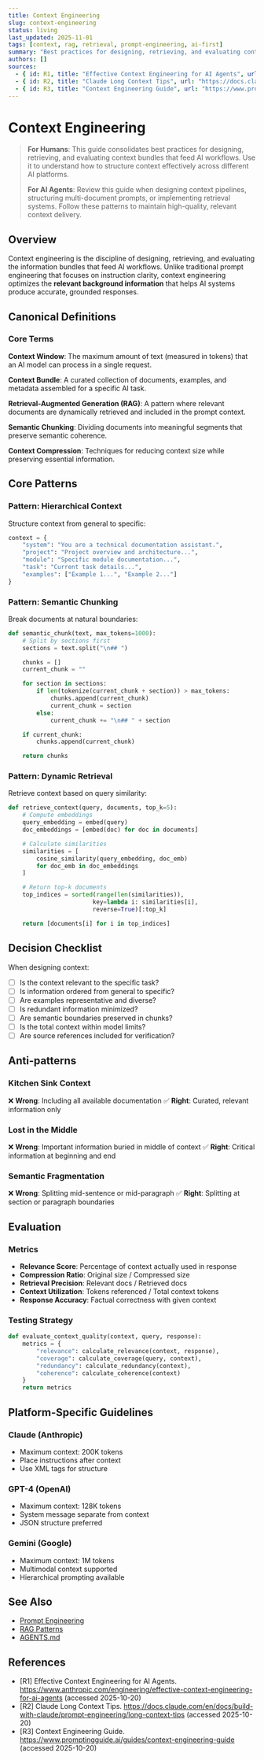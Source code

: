 ```yaml
---
title: Context Engineering
slug: context-engineering
status: living
last_updated: 2025-11-01
tags: [context, rag, retrieval, prompt-engineering, ai-first]
summary: "Best practices for designing, retrieving, and evaluating context bundles that feed AI workflows across platforms."
authors: []
sources:
  - { id: R1, title: "Effective Context Engineering for AI Agents", url: "https://www.anthropic.com/engineering/effective-context-engineering-for-ai-agents", accessed: "2025-10-20" }
  - { id: R2, title: "Claude Long Context Tips", url: "https://docs.claude.com/en/docs/build-with-claude/prompt-engineering/long-context-tips", accessed: "2025-10-20" }
  - { id: R3, title: "Context Engineering Guide", url: "https://www.promptingguide.ai/guides/context-engineering-guide", accessed: "2025-10-20" }
---
```


# Context Engineering

> **For Humans**: This guide consolidates best practices for designing, retrieving, and evaluating context bundles that feed AI workflows. Use it to understand how to structure context effectively across different AI platforms.
>
> **For AI Agents**: Review this guide when designing context pipelines, structuring multi-document prompts, or implementing retrieval systems. Follow these patterns to maintain high-quality, relevant context delivery.

## Overview

Context engineering is the discipline of designing, retrieving, and evaluating the information bundles that feed AI workflows. Unlike traditional prompt engineering that focuses on instruction clarity, context engineering optimizes the **relevant background information** that helps AI systems produce accurate, grounded responses.

## Canonical Definitions

### Core Terms

**Context Window**: The maximum amount of text (measured in tokens) that an AI model can process in a single request.

**Context Bundle**: A curated collection of documents, examples, and metadata assembled for a specific AI task.

**Retrieval-Augmented Generation (RAG)**: A pattern where relevant documents are dynamically retrieved and included in the prompt context.

**Semantic Chunking**: Dividing documents into meaningful segments that preserve semantic coherence.

**Context Compression**: Techniques for reducing context size while preserving essential information.

## Core Patterns

### Pattern: Hierarchical Context

Structure context from general to specific:

```python
context = {
    "system": "You are a technical documentation assistant.",
    "project": "Project overview and architecture...",
    "module": "Specific module documentation...",
    "task": "Current task details...",
    "examples": ["Example 1...", "Example 2..."]
}
```

### Pattern: Semantic Chunking

Break documents at natural boundaries:

```python
def semantic_chunk(text, max_tokens=1000):
    # Split by sections first
    sections = text.split("\n## ")

    chunks = []
    current_chunk = ""

    for section in sections:
        if len(tokenize(current_chunk + section)) > max_tokens:
            chunks.append(current_chunk)
            current_chunk = section
        else:
            current_chunk += "\n## " + section

    if current_chunk:
        chunks.append(current_chunk)

    return chunks
```

### Pattern: Dynamic Retrieval

Retrieve context based on query similarity:

```python
def retrieve_context(query, documents, top_k=5):
    # Compute embeddings
    query_embedding = embed(query)
    doc_embeddings = [embed(doc) for doc in documents]

    # Calculate similarities
    similarities = [
        cosine_similarity(query_embedding, doc_emb)
        for doc_emb in doc_embeddings
    ]

    # Return top-k documents
    top_indices = sorted(range(len(similarities)),
                        key=lambda i: similarities[i],
                        reverse=True)[:top_k]

    return [documents[i] for i in top_indices]
```

## Decision Checklist

When designing context:

- [ ] Is the context relevant to the specific task?
- [ ] Is information ordered from general to specific?
- [ ] Are examples representative and diverse?
- [ ] Is redundant information minimized?
- [ ] Are semantic boundaries preserved in chunks?
- [ ] Is the total context within model limits?
- [ ] Are source references included for verification?

## Anti-patterns

### Kitchen Sink Context
❌ **Wrong**: Including all available documentation
✅ **Right**: Curated, relevant information only

### Lost in the Middle
❌ **Wrong**: Important information buried in middle of context
✅ **Right**: Critical information at beginning and end

### Semantic Fragmentation
❌ **Wrong**: Splitting mid-sentence or mid-paragraph
✅ **Right**: Splitting at section or paragraph boundaries

## Evaluation

### Metrics

- **Relevance Score**: Percentage of context actually used in response
- **Compression Ratio**: Original size / Compressed size
- **Retrieval Precision**: Relevant docs / Retrieved docs
- **Context Utilization**: Tokens referenced / Total context tokens
- **Response Accuracy**: Factual correctness with given context

### Testing Strategy

```python
def evaluate_context_quality(context, query, response):
    metrics = {
        "relevance": calculate_relevance(context, response),
        "coverage": calculate_coverage(query, context),
        "redundancy": calculate_redundancy(context),
        "coherence": calculate_coherence(context)
    }
    return metrics
```

## Platform-Specific Guidelines

### Claude (Anthropic)
- Maximum context: 200K tokens
- Place instructions after context
- Use XML tags for structure

### GPT-4 (OpenAI)
- Maximum context: 128K tokens
- System message separate from context
- JSON structure preferred

### Gemini (Google)
- Maximum context: 1M tokens
- Multimodal context supported
- Hierarchical prompting available

## See Also

- [Prompt Engineering](./prompt-engineering.md)
- [RAG Patterns](./rag-patterns.md)
- [AGENTS.md](../AGENTS.md)

## References

- [R1] Effective Context Engineering for AI Agents. https://www.anthropic.com/engineering/effective-context-engineering-for-ai-agents (accessed 2025-10-20)
- [R2] Claude Long Context Tips. https://docs.claude.com/en/docs/build-with-claude/prompt-engineering/long-context-tips (accessed 2025-10-20)
- [R3] Context Engineering Guide. https://www.promptingguide.ai/guides/context-engineering-guide (accessed 2025-10-20)

